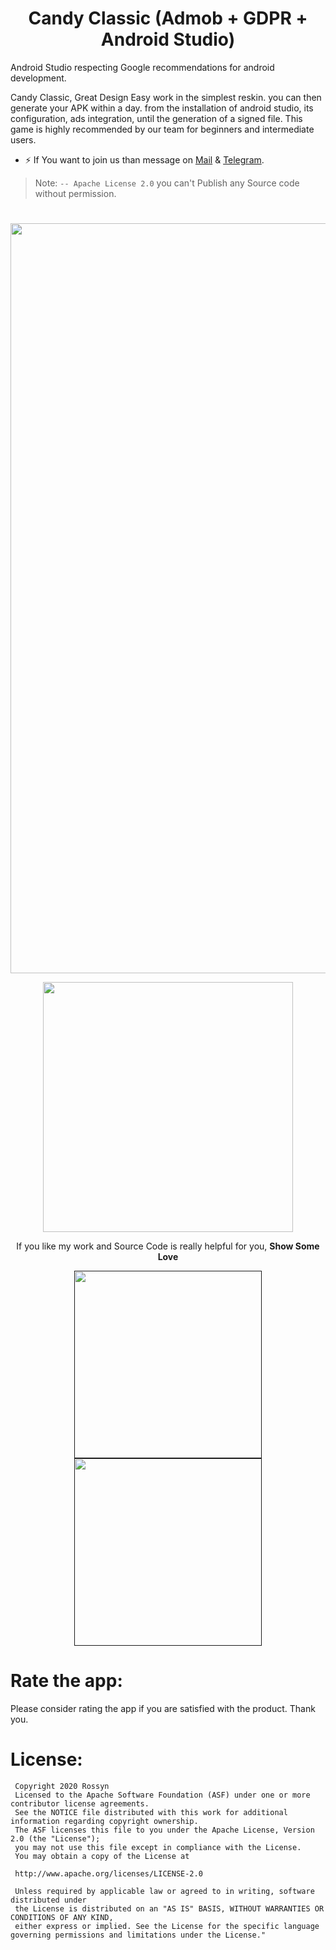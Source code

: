 <p align="center">
  <h1 align="center">Candy Classic (Admob + GDPR + Android Studio)</h1>
  
Android Studio respecting Google recommendations for android development.

Candy Classic, Great Design
Easy work in the simplest reskin. you can then generate your APK within a day. from the installation of android studio, its configuration, ads integration, until the generation of a signed file. This game is highly recommended by our team for beginners and intermediate users.

   
- ⚡  If You want to join us than message on <a href="banrossyn@gmail.com">Mail</a>
&
<a href="https://t.me/banrossyn">Telegram</a>. 

> Note: `-- Apache License 2.0` you can't Publish any Source code without permission.
# 
<p align="center">
    <a href="https://www.paypal.com/paypalme/banrossyn">
      <img src="https://github.com/OmaPrakash/candy_classic_puzzle_game/assets/118904953/e5f266aa-1896-49fb-b1bf-68b110ffd4ce" width="1200"/>
    </a>
  </p>

<p align="center">
    <a href="https://www.paypal.com/paypalme/banrossyn">
      <img src="https://user-images.githubusercontent.com/97843190/184054819-e2e80e69-df46-4d38-8769-5d591673d412.png" width="400"/>
    </a>
  </p>
<p align="center">If you like my work and Source Code is really helpful for you, <strong>Show Some Love</strong></p>

<p align="center">
    <a href="">
      <img src="https://github.com/OmaPrakash/candy_classic_puzzle_game/assets/118904953/ce5edb7c-661c-4b40-aca4-245caee55fbf" width="300"/>
    </a>
    <a href="">
      <img src="https://github.com/OmaPrakash/candy_classic_puzzle_game/assets/118904953/0fce8c93-2d1d-4068-9cfc-fdad47f45d3e" width="300"/>
    </a>  
  </p>

# Rate the app:
Please consider rating the app if you are satisfied with the product. Thank you.
       
# License: 
 ```
  Copyright 2020 Rossyn
  Licensed to the Apache Software Foundation (ASF) under one or more contributor license agreements. 
  See the NOTICE file distributed with this work for additional information regarding copyright ownership. 
  The ASF licenses this file to you under the Apache License, Version 2.0 (the "License"); 
  you may not use this file except in compliance with the License. 
  You may obtain a copy of the License at 
  
  http://www.apache.org/licenses/LICENSE-2.0 
  
  Unless required by applicable law or agreed to in writing, software distributed under 
  the License is distributed on an "AS IS" BASIS, WITHOUT WARRANTIES OR CONDITIONS OF ANY KIND,
  either express or implied. See the License for the specific language governing permissions and limitations under the License."

